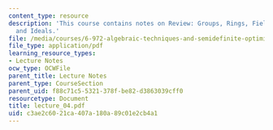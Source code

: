```yaml
---
content_type: resource
description: 'This course contains notes on Review: Groups, Rings, Fields, and Polynomials
  and Ideals.'
file: /media/courses/6-972-algebraic-techniques-and-semidefinite-optimization-spring-2006/c3ae2c6021ca407a180a89c01e2cb4a1_lecture_04.pdf
file_type: application/pdf
learning_resource_types:
- Lecture Notes
ocw_type: OCWFile
parent_title: Lecture Notes
parent_type: CourseSection
parent_uid: f88c71c5-5321-378f-be82-d3863039cff0
resourcetype: Document
title: lecture_04.pdf
uid: c3ae2c60-21ca-407a-180a-89c01e2cb4a1
---
```

